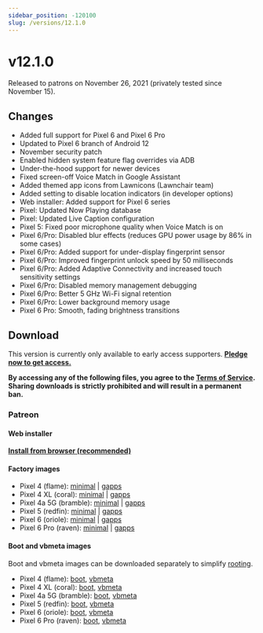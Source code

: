 ```yaml
---
sidebar_position: -120100
slug: /versions/12.1.0
---
```


# v12.1.0

Released to patrons on November 26, 2021 (privately tested since November 15).

## Changes

- Added full support for Pixel 6 and Pixel 6 Pro
- Updated to Pixel 6 branch of Android 12
- November security patch
- Enabled hidden system feature flag overrides via ADB
- Under-the-hood support for newer devices
- Fixed screen-off Voice Match in Google Assistant
- Added themed app icons from Lawnicons (Lawnchair team)
- Added setting to disable location indicators (in developer options)
- Web installer: Added support for Pixel 6 series
- Pixel: Updated Now Playing database
- Pixel: Updated Live Caption configuration
- Pixel 5: Fixed poor microphone quality when Voice Match is on
- Pixel 6/Pro: Disabled blur effects (reduces GPU power usage by 86% in some cases)
- Pixel 6/Pro: Added support for under-display fingerprint sensor
- Pixel 6/Pro: Improved fingerprint unlock speed by 50 milliseconds
- Pixel 6/Pro: Added Adaptive Connectivity and increased touch sensitivity settings
- Pixel 6/Pro: Disabled memory management debugging
- Pixel 6/Pro: Better 5 GHz Wi-Fi signal retention
- Pixel 6/Pro: Lower background memory usage
- Pixel 6 Pro: Smooth, fading brightness transitions

## Download

This version is currently only available to early access supporters. **[Pledge now to get access.](https://patreon.com/kdrag0n)**

**By accessing any of the following files, you agree to the [Terms of Service](https://kdrag0n.dev/terms-of-service). Sharing downloads is strictly prohibited and will result in a permanent ban.**

### Patreon

#### Web installer

**[Install from browser (recommended)](https://patreon.kdrag0n.dev/protonaosp-install/)**

#### Factory images

- Pixel 4 (flame): [minimal](https://patreon.kdrag0n.dev/exclusive/proton-aosp_flame-factory_12.1.0-test1.zip) | [gapps](https://patreon.kdrag0n.dev/exclusive/proton-aosp_flame-factory_12.1.0-test1-gapps.zip)
- Pixel 4 XL (coral): [minimal](https://patreon.kdrag0n.dev/exclusive/proton-aosp_coral-factory_12.1.0-test1.zip) | [gapps](https://patreon.kdrag0n.dev/exclusive/proton-aosp_coral-factory_12.1.0-test1-gapps.zip)
- Pixel 4a 5G (bramble): [minimal](https://patreon.kdrag0n.dev/exclusive/proton-aosp_bramble-factory_12.1.0-test1.zip) | [gapps](https://patreon.kdrag0n.dev/exclusive/proton-aosp_bramble-factory_12.1.0-test1-gapps.zip)
- Pixel 5 (redfin): [minimal](https://patreon.kdrag0n.dev/exclusive/proton-aosp_redfin-factory_12.1.0-test1.zip) | [gapps](https://patreon.kdrag0n.dev/exclusive/proton-aosp_redfin-factory_12.1.0-test1-gapps.zip)
- Pixel 6 (oriole): [minimal](https://patreon.kdrag0n.dev/exclusive/proton-aosp_oriole-factory_12.1.0-test1.zip) | [gapps](https://patreon.kdrag0n.dev/exclusive/proton-aosp_oriole-factory_12.1.0-test1-gapps.zip)
- Pixel 6 Pro (raven): [minimal](https://patreon.kdrag0n.dev/exclusive/proton-aosp_raven-factory_12.1.0-test1.zip) | [gapps](https://patreon.kdrag0n.dev/exclusive/proton-aosp_raven-factory_12.1.0-test1-gapps.zip)

#### Boot and vbmeta images

Boot and vbmeta images can be downloaded separately to simplify [rooting](../../advanced/rooting.md).

- Pixel 4 (flame): [boot](https://patreon.kdrag0n.dev/protonaosp-boot/proton-aosp_flame-factory_12.1.0-test1_boot.img), [vbmeta](https://patreon.kdrag0n.dev/protonaosp-boot/proton-aosp_flame-factory_12.1.0-test1_vbmeta.img)
- Pixel 4 XL (coral): [boot](https://patreon.kdrag0n.dev/protonaosp-boot/proton-aosp_coral-factory_12.1.0-test1_boot.img), [vbmeta](https://patreon.kdrag0n.dev/protonaosp-boot/proton-aosp_coral-factory_12.1.0-test1_vbmeta.img)
- Pixel 4a 5G (bramble): [boot](https://patreon.kdrag0n.dev/protonaosp-boot/proton-aosp_bramble-factory_12.1.0-test1_boot.img), [vbmeta](https://patreon.kdrag0n.dev/protonaosp-boot/proton-aosp_bramble-factory_12.1.0-test1_vbmeta.img)
- Pixel 5 (redfin): [boot](https://patreon.kdrag0n.dev/protonaosp-boot/proton-aosp_redfin-factory_12.1.0-test1_boot.img), [vbmeta](https://patreon.kdrag0n.dev/protonaosp-boot/proton-aosp_redfin-factory_12.1.0-test1_vbmeta.img)
- Pixel 6 (oriole): [boot](https://patreon.kdrag0n.dev/protonaosp-boot/proton-aosp_oriole-factory_12.1.0-test1_boot.img), [vbmeta](https://patreon.kdrag0n.dev/protonaosp-boot/proton-aosp_oriole-factory_12.1.0-test1_vbmeta.img)
- Pixel 6 Pro (raven): [boot](https://patreon.kdrag0n.dev/protonaosp-boot/proton-aosp_raven-factory_12.1.0-test1_boot.img), [vbmeta](https://patreon.kdrag0n.dev/protonaosp-boot/proton-aosp_raven-factory_12.1.0-test1_vbmeta.img)
